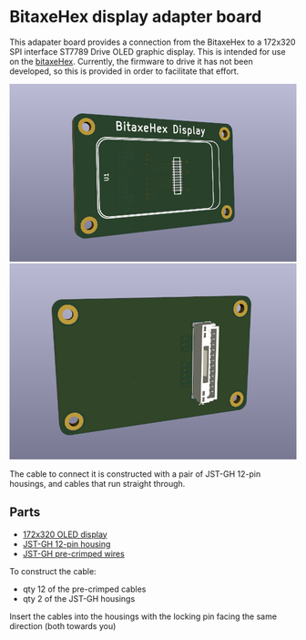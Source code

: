 # BitaxeHex display adapter board
This adapater board provides a connection from the BitaxeHex to a 
172x320 SPI interface ST7789 Drive OLED graphic display.  This is 
intended for use on the [bitaxeHex](https://github.com/skot/bitaxeHex).
Currently, the firmware to drive it has not been developed, so this is 
provided in order to facilitate that effort.

![bitaxeHex display front](doc/display-board-render-front.png)
![bitaxeHex display back](doc/display-board-render-back.png)

The cable to connect it is constructed with a pair of JST-GH 12-pin housings, and 
cables that run straight through.  

## Parts
- [172x320 OLED display](https://www.aliexpress.us/item/3256804691627769.html)
- [JST-GH 12-pin housing](https://www.digikey.com/en/products/detail/jst-sales-america-inc/GHR-12V-S/807824)
- [JST-GH pre-crimped wires](https://www.digikey.com/en/products/detail/jst-sales-america-inc/AGHGH28K305/6009450)

To construct the cable:
- qty 12 of the pre-crimped cables
- qty 2 of the JST-GH housings

Insert the cables into the housings with the locking pin facing the same direction (both towards you)

